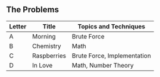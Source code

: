 ## The Problems

|  Letter | Title                     | Topics and Techniques       |
|---------|---------------------------|-----------------------------|
|  A | Morning     | Brute Force                  |
|  B | Chemistry      | Math            |
|  C | Raspberries    | Brute Force, Implementation           |
|  D | In Love      | Math, Number Theory           |






